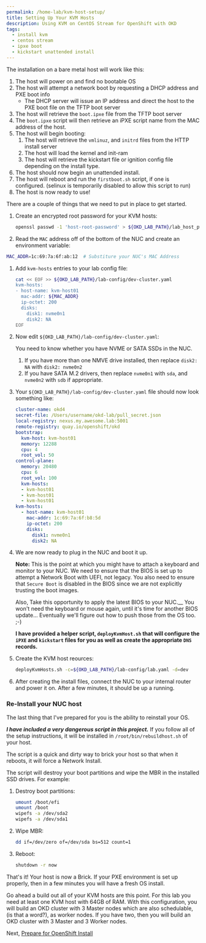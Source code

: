```yaml
---
permalink: /home-lab/kvm-host-setup/
title: Setting Up Your KVM Hosts
description: Using KVM on CentOS Stream for OpenShift with OKD
tags:
  - install kvm
  - centos stream
  - ipxe boot
  - kickstart unattended install
---
```


The installation on a bare metal host will work like this:

1. The host will power on and find no bootable OS
1. The host will attempt a network boot by requesting a DHCP address and PXE boot info
   * The DHCP server will issue an IP address and direct the host to the PXE boot file on the TFTP boot server
1. The host will retrieve the `boot.ipxe` file from the TFTP boot server
1. The `boot.ipxe` script will then retrieve an iPXE script name from the MAC address of the host.
1. The host will begin booting:
   1. The host will retrieve the `vmlinuz`, and `initrd` files from the HTTP install server
   1. The host will load the kernel and init-ram
   1. The host will retrieve the kickstart file or ignition config file depending on the install type.
1. The host should now begin an unattended install.
1. The host will reboot and run the `firstboot.sh` script, if one is configured.  (selinux is temporarily disabled to allow this script to run)
1. The host is now ready to use!

There are a couple of things that we need to put in place to get started.

1. Create an encrypted root password for your KVM hosts:

   ```bash
   openssl passwd -1 'host-root-password' > ${OKD_LAB_PATH}/lab_host_pw
   ```

1. Read the `MAC` address off of the bottom of the NUC and create an environment variable:

  ```bash
  MAC_ADDR=1c:69:7a:6f:ab:12  # Substiture your NUC's MAC Address
  ```

1. Add `kvm-hosts` entries to your lab config file:

   ```bash
   cat << EOF >> ${OKD_LAB_PATH}/lab-config/dev-cluster.yaml
   kvm-hosts:
   - host-name: kvm-host01
     mac-addr: ${MAC_ADDR}
     ip-octet: 200
     disks:
       disk1: nvme0n1
       disk2: NA
   EOF
   ```

1. Now edit `${OKD_LAB_PATH}/lab-config/dev-cluster.yaml`: 

   You need to know whether you have NVME or SATA SSDs in the NUC.

   1. If you have more than one NMVE drive installed, then replace `disk2: NA` with `disk2: nvme0n2`
   1. If you have SATA M.2 drivers, then replace `nvme0n1` with `sda`, and `nvme0n2` with `sdb` if appropriate.

1. Your `${OKD_LAB_PATH}/lab-config/dev-cluster.yaml` file should now look something like:

   ```yaml
   cluster-name: okd4
   secret-file: /Users/username/okd-lab/pull_secret.json
   local-registry: nexus.my.awesome.lab:5001
   remote-registry: quay.io/openshift/okd
   bootstrap:
     kvm-host: kvm-host01
     memory: 12288
     cpu: 4
     root_vol: 50
   control-plane:
     memory: 20480
     cpu: 6
     root_vol: 100
     kvm-hosts:
     - kvm-host01
     - kvm-host01
     - kvm-host01
   kvm-hosts:
     - host-name: kvm-host01
       mac-addr: 1c:69:7a:6f:b8:5d
       ip-octet: 200
       disks:
         disk1: nvme0n1
         disk2: NA
   ```

1. We are now ready to plug in the NUC and boot it up.

   __Note:__  This is the point at which you might have to attach a keyboard and monitor to your NUC.  We need to ensure that the BIOS is set up to attempt a Network Boot with UEFI, not legacy.  You also need to ensure that `Secure Boot` is disabled in the BIOS since we are not explicitly trusting the boot images.

   Also, Take this opportunity to apply the latest BIOS to your NUC.__  You won't need the keyboard or mouse again, until it's time for another BIOS update...  Eventually we'll figure out how to push those from the OS too.  ;-)

   __I have provided a helper script, `deployKvmHost.sh` that will configure the `iPXE` and `kickstart` files for you as well as create the appropriate `DNS` records.__

1. Create the KVM host reources:

   ```bash
   deployKvmHosts.sh -c=${OKD_LAB_PATH}/lab-config/lab.yaml -d=dev
   ```

1. After creating the install files, connect the NUC to your internal router and power it on.  After a few minutes, it should be up a running.

### Re-Install your NUC host

The last thing that I've prepared for you is the ability to reinstall your OS.

__*I have included a very dangerous script in this project.*__  If you follow all of the setup instructions, it will be installed in `/root/bin/rebuildhost.sh` of your host.

The script is a quick and dirty way to brick your host so that when it reboots, it will force a Network Install.

The script will destroy your boot partitions and wipe the MBR in the installed SSD drives.  For example:

1. Destroy boot partitions:

   ```bash
   umount /boot/efi
   umount /boot
   wipefs -a /dev/sda2
   wipefs -a /dev/sda1
   ```

1. Wipe MBR:

   ```bash
   dd if=/dev/zero of=/dev/sda bs=512 count=1
   ```

1. Reboot:

   ```bash
   shutdown -r now
   ```

That's it!  Your host is now a Brick.  If your PXE environment is set up properly, then in a few minutes you will have a fresh OS install.

Go ahead a build out all of your KVM hosts are this point.  For this lab you need at least one KVM host with 64GB of RAM.  With this configuration, you will build an OKD cluster with 3 Master nodes which are also schedulable, (is that a word?), as worker nodes.  If you have two, then you will build an OKD cluster with 3 Master and 3 Worker nodes.

Next, [Prepare for OpenShift Install](/home-lab/prepare-okd-install/)
